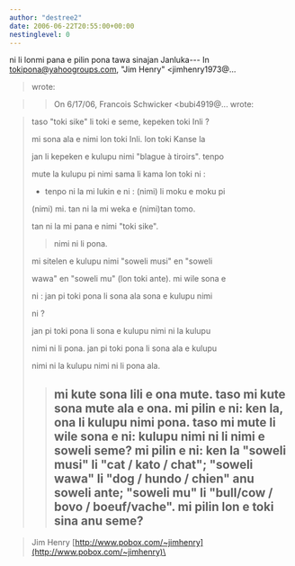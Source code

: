 ```yaml
---
author: "destree2"
date: 2006-06-22T20:55:00+00:00
nestinglevel: 0
---
```

ni li lonmi pana e pilin pona tawa sinajan Janluka---
 In [tokipona@yahoogroups.com](mailto://tokipona@yahoogroups.com), "Jim Henry" <jimhenry1973@...
>wrote:

>> On 6/17/06, Francois Schwicker <bubi4919@...
> wrote:

>> 
> 
> taso "toki sike" li toki e seme, kepeken toki Inli ?
> 
>> 
> mi sona ala e nimi lon toki Inli. lon toki Kanse la
> 
> jan li kepeken e kulupu nimi "blague à tiroirs". tenpo
> 
> mute la kulupu pi nimi sama li kama lon toki ni :
> 
>> 
> - tenpo ni la mi lukin e ni : (nimi) li moku e moku pi
> 
> (nimi) mi. tan ni la mi weka e (nimi)tan tomo.
> 
>> 
> tan ni la mi pana e nimi "toki sike".
>> nimi ni li pona.
>>> 
> mi sitelen e kulupu nimi "soweli musi" en "soweli
> 
> wawa" en "soweli mu" (lon toki ante). mi wile sona e
> 
> ni : jan pi toki pona li sona ala sona e kulupu nimi
> 
> ni ?
> 
>> 
> jan pi toki pona li sona e kulupu nimi ni la kulupu
> 
> nimi ni li pona. jan pi toki pona li sona ala e kulupu
> 
> nimi ni la kulupu nimi ni li pona ala.
>> mi kute sona lili e ona mute. taso mi kute sona mute ala
> e ona. mi pilin e ni: ken la, ona li kulupu nimi pona.
> taso mi mute li wile sona e ni: kulupu nimi ni li nimi
> e soweli seme?
>> mi pilin e ni: ken la "soweli musi" li "cat / kato / chat";
> "soweli wawa" li "dog / hundo / chien" anu soweli ante;
> "soweli mu" li "bull/cow / bovo / boeuf/vache".
>> mi pilin lon e toki sina anu seme?
>> --

> Jim Henry
> [http://www.pobox.com/~jimhenry](http://www.pobox.com/~jimhenry)\
>